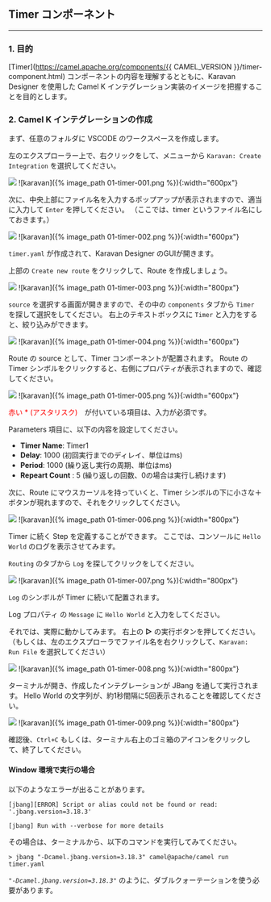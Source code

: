 ## Timer コンポーネント
---

### 1. 目的

[Timer](https://camel.apache.org/components/{{ CAMEL_VERSION }}/timer-component.html) コンポーネントの内容を理解するとともに、Karavan Designer を使用した Camel K インテグレーション実装のイメージを把握することを目的とします。

### 2. Camel K インテグレーションの作成

まず、任意のフォルダに VSCODE のワークスペースを作成します。

左のエクスプローラー上で、右クリックをして、メニューから `Karavan: Create Integration` を選択してください。

![](images/01-timer-001.png)
![karavan]({% image_path 01-timer-001.png %}){:width="600px"}

次に、中央上部にファイル名を入力するポップアップが表示されますので、適当に入力して `Enter` を押してください。
（ここでは、timer というファイル名にしておきます。）

![](images/01-timer-002.png)
![karavan]({% image_path 01-timer-002.png %}){:width="600px"}

`timer.yaml` が作成されて、Karavan Designer のGUIが開きます。

上部の `Create new route` をクリックして、Route を作成しましょう。

![](images/01-timer-003.png)
![karavan]({% image_path 01-timer-003.png %}){:width="800px"}

`source` を選択する画面が開きますので、その中の `components` タブから `Timer` を探して選択をしてください。
右上のテキストボックスに `Timer` と入力をすると、絞り込みができます。

![](images/01-timer-004.png)
![karavan]({% image_path 01-timer-004.png %}){:width="600px"}

Route の source として、Timer コンポーネントが配置されます。
Route の Timer シンボルをクリックすると、右側にプロパティが表示されますので、確認してください。

![](images/01-timer-005.png)
![karavan]({% image_path 01-timer-005.png %}){:width="600px"}

 <span style="color: red">赤い * (アスタリスク)</span>　が付いている項目は、入力が必須です。

Parameters 項目に、以下の内容を設定してください。

 * **Timer Name**: Timer1
 * **Delay**: 1000 (初回実行までのディレイ、単位はms)
 * **Period**: 1000 (繰り返し実行の周期、単位はms)
 * **Repeart Count** : 5 (繰り返しの回数、0の場合は実行し続けます)

次に、Route にマウスカーソルを持っていくと、Timer シンボルの下に小さな＋ボタンが現れますので、それをクリックしてください。

![](images/01-timer-006.png)
![karavan]({% image_path 01-timer-006.png %}){:width="800px"}

Timer に続く Step を定義することができます。
ここでは、コンソールに `Hello World` のログを表示させてみます。

`Routing` のタブから `Log` を探してクリックをしてください。

![](images/01-timer-007.png)
![karavan]({% image_path 01-timer-007.png %}){:width="800px"}

`Log` のシンボルが Timer に続いて配置されます。

Log プロパティ の `Message` に `Hello World` と入力をしてください。

それでは、実際に動かしてみます。
右上の **▷** の実行ボタンを押してください。
（もしくは、左のエクスプローラでファイル名を右クリックして、`Karavan: Run File` を選択してください）

![](images/01-timer-008.png)
![karavan]({% image_path 01-timer-008.png %}){:width="800px"}

ターミナルが開き、作成したインテグレーションが JBang を通して実行されます。
Hello World の文字列が、約1秒間隔に5回表示されることを確認してください。

![](images/01-timer-009.png)
![karavan]({% image_path 01-timer-009.png %}){:width="800px"}

確認後、`Ctrl+C` もしくは、ターミナル右上のゴミ箱のアイコンをクリックして、終了してください。


#### Window 環境で実行の場合

以下のようなエラーが出ることがあります。

```java:title
[jbang][ERROR] Script or alias could not be found or read: '.jbang.version=3.18.3'

[jbang] Run with --verbose for more details
```

その場合は、ターミナルから、以下のコマンドを実行してみてください。

```
> jbang "-Dcamel.jbang.version=3.18.3" camel@apache/camel run timer.yaml
```

*`"-Dcamel.jbang.version=3.18.3"`* のように、ダブルクォーテーションを使う必要があります。
